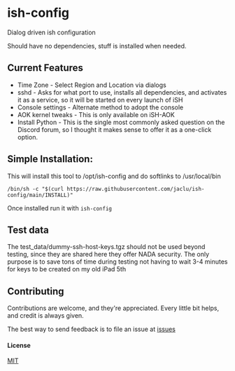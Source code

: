 # ish-config

Dialog driven ish configuration

Should have no dependencies, stuff is installed when needed.

## Current Features

- Time Zone - Select Region and Location via dialogs
- sshd - Asks for what port to use, installs all dependencies, and
activates it as a service, so it will be started on every launch of iSH
- Console settings - Alternate method to adopt the console
- AOK kernel tweaks - This is only available on iSH-AOK
- Install Python - This is the single most commonly asked question on the Discord
forum, so I thought it makes sense to offer it as a one-click option.

## Simple Installation:

This will install this tool to /opt/ish-config and do softlinks to /usr/local/bin

```shell
/bin/sh -c "$(curl https://raw.githubusercontent.com/jaclu/ish-config/main/INSTALL)"

```

Once installed run it with `ish-config`

## Test data

The test_data/dummy-ssh-host-keys.tgz should not be used beyond testing,
since they are shared here they offer NADA security.
The only purpose is to save tons of time during testing not having to wait
3-4 minutes for keys to be created on my old iPad 5th

## Contributing

Contributions are welcome, and they're appreciated.
Every little bit helps, and credit is always given.

The best way to send feedback is to file an issue at
[issues](https://github.com/jaclu/ish-config/issues)

#### License

[MIT](LICENSE)
